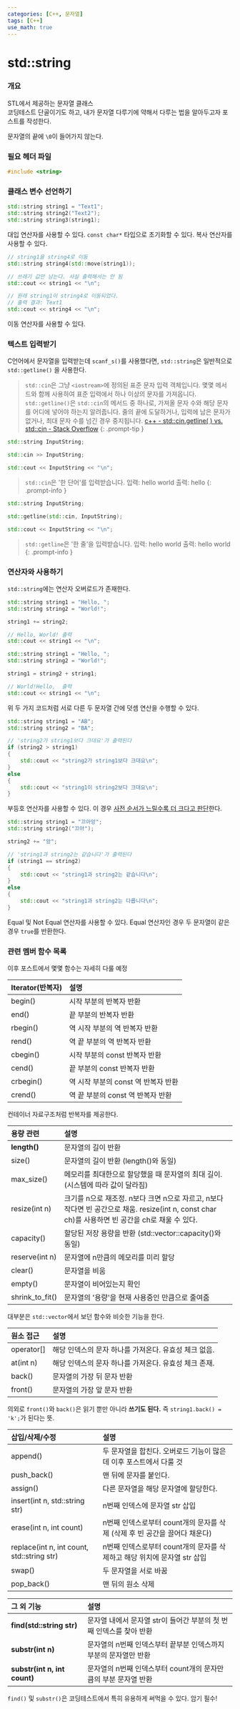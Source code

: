 ```yaml
---
categories: [C++, 문자열]
tags: [C++]
use_math: true
---
```

# std::string
### 개요
STL에서 제공하는 문자열 클래스  
코딩테스트 단골이기도 하고, 내가 문자열 다루기에 약해서 다루는 법을 알아두고자 포스트를 작성한다.  
  
문자열의 끝에 `\0`이 들어가지 않는다.

### 필요 헤더 파일
```cpp
#include <string>
```

### 클래스 변수 선언하기
```cpp
std::string string1 = "Text1";
std::string string2("Text2");
std::string string3(string1);
```
대입 연산자를 사용할 수 있다.
`const char*` 타입으로 초기화할 수 있다.
복사 연산자를 사용할 수 있다.

```cpp
// string1을 string4로 이동
std::string string4(std::move(string1));

// 쓰레기 값만 남는다. 사실 출력해서는 안 됨
std::cout << string1 << "\n";

// 원래 string1이 string4로 이동되었다.
// 출력 결과: Text1
std::cout << string4 << "\n";
```
이동 연산자를 사용할 수 있다.

### 텍스트 입력받기
C언어에서 문자열을 입력받는데 `scanf_s()`를 사용했다면, `std::string`은 일반적으로 `std::getline()` 을 사용한다.
> `std::cin`은 그냥 `<iostream>`에 정의된 표준 문자 입력 객체입니다. 몇몇 메서드와 함께 사용하여 표준 입력에서 하나 이상의 문자를 가져옵니다.
> `std::getline()`은 `std::cin`의 메서드 중 하나로, 가져올 문자 수와 해당 문자를 어디에 넣어야 하는지 알려줍니다. 줄의 끝에 도달하거나, 입력에 남은 문자가 없거나, 최대 문자 수를 넘긴 경우 중지됩니다.
> [c++ - std::cin.getline( ) vs. std::cin - Stack Overflow](https://stackoverflow.com/questions/4745858/stdcin-getline-vs-stdcin)
{: .prompt-tip }

```cpp
std::string InputString;

std::cin >> InputString;

std::cout << InputString << "\n";
```
> `std::cin`은 '한 단어'를 입력받습니다.
> 입력: hello world
> 출력: hello
{: .prompt-info }

```cpp
std::string InputString;

std::getline(std::cin, InputString);

std::cout << InputString << "\n";
```
> `std::getline`은 '한 줄'을 입력받습니다.
> 입력: hello world
> 출력: hello world
{: .prompt-info }

### 연산자와 사용하기
`std::string`에는 연산자 오버로드가 존재한다.
```cpp
std::string string1 = "Hello, ";
std::string string2 = "World!";

string1 += string2;

// Hello, World! 출력
std::cout << string1 << "\n";
```
```cpp
std::string string1 = "Hello, ";
std::string string2 = "World!";

string1 = string2 + string1;

// World!Hello,  출력
std::cout << string1 << "\n";
```
위 두 가지 코드처럼 서로 다른 두 문자열 간에 덧셈 연산을 수행할 수 있다.

```cpp
std::string string1 = "AB";
std::string string2 = "BA";

// 'string2가 string1보다 크대요'가 출력된다
if (string2 > string1)
{
	std::cout << "string2가 string1보다 크대요\n";
}
else
{
	std::cout << "string1이 string2보다 크대요\n";
}
```
부등호 연산자를 사용할 수 있다.
이 경우 <ins>사전 순서가 느릴수록 더 크다고 판단</ins>한다.

```cpp
std::string string1 = "끄아앙";
std::string string2("끄아");

string2 += "앙";

// 'string1과 string2는 같습니다'가 출력된다
if (string1 == string2)
{
	std::cout << "string1과 string2는 같습니다\n";
}
else
{
	std::cout << "string1과 string2는 다릅니다\n";
}
```
Equal 및 Not Equal 연산자를 사용할 수 있다.
Equal 연산자인 경우 두 문자열이 같은 경우 `true`를 반환한다.

### 관련 멤버 함수 목록
이후 포스트에서 몇몇 함수는 자세히 다룰 예정

|**Iterator(반복자)**       | 설명                             |
|:--------------------------|:--------------------------------|
|begin()                    | 시작 부분의 반복자 반환            |
|end()                      | 끝 부분의 반복자 반환              |
|rbegin()                   | 역 시작 부분의 역 반복자 반환      |
|rend()                     | 역 끝 부분의 역 반복자 반환        |
|cbegin()                   | 시작 부분의 const 반복자 반환      |
|cend()                     | 끝 부분의 const 반복자 반환        |
|crbegin()                  | 역 시작 부분의 const 역 반복자 반환 |
|crend()                    | 역 끝 부분의 const 역 반복자 반환   |
컨테이너 자료구조처럼 반복자를 제공한다.

|**용량 관련**               | 설명                             |
|:--------------------------|:--------------------------------|
|**length()**                    | 문자열의 길이 반환 |
|size()                      | 문자열의 길이 반환 (length()와 동일) |
|max_size()                   | 메모리를 최대한으로 할당했을 때 문자열의 최대 길이.  (시스템에 따라 값이 달라짐) |
|resize(int n)                     | 크기를 n으로 재조정. n보다 크면 n으로 자르고, n보다 작다면 빈 공간으로 채움.  resize(int n, const char ch)를 사용하면 빈 공간을 ch로 채울 수 있다. |
|capacity()                   | 할당된 저장 용량을 반환 (std::vector::capacity()와 동일) |
|reserve(int n)                     | 문자열에 n만큼의 메모리를 미리 할당 |
|clear()                  | 문자열을 비움 |
|empty()                    | 문자열이 비어있는지 확인 |
|shrink_to_fit()              | 문자열의 '용량'을 현재 사용중인 만큼으로 줄여줌 |
대부분은 `std::vector`에서 보던 함수와 비슷한 기능을 한다.

|**원소 접근**               | 설명                             |
|:--------------------------|:--------------------------------|
|operator[]|해당 인덱스의 문자 하나를 가져온다. 유효성 체크 없음.|
|at(int n)|해당 인덱스의 문자 하나를 가져온다. 유효성 체크 존재.|
|back()|문자열의 가장 뒤 문자 반환|
|front()|문자열의 가장 앞 문자 반환|
의외로 `front()`와 `back()`은 읽기 뿐만 아니라 **쓰기도 된다.**
즉 `string1.back() = 'k';`가 된다는 뜻.

|**삽입/삭제/수정**           | 설명                           |
|:--------------------------|:--------------------------------|
|append()|두 문자열을 합친다. 오버로드 기능이 많은데 이후 포스트에서 다룰 것|
|push_back()|맨 뒤에 문자를 붙인다.|
|assign()|다른 문자열을 해당 문자열에 할당한다.|
|insert(int n, std::string str)|n번째 인덱스에 문자열 str 삽입|
|erase(int n, int count)|n번째 인덱스로부터 count개의 문자를 삭제 (삭제 후 빈 공간을 끌어다 채운다)|
|replace(int n, int count, std::string str)|n번째 인덱스로부터 count개의 문자를 삭제하고 해당 위치에 문자열 str 삽입|
|swap()|두 문자열을 서로 바꿈|
|pop_back()|맨 뒤의 원소 삭제|
  
|**그 외 기능**           | 설명                           |
|:--------------------------|:--------------------------------|
|**find(std::string str)**|문자열 내에서 문자열 str이 들어간 부분의 첫 번째 인덱스를 찾아 반환|
|**substr(int n)**|문자열의 n번째 인덱스부터 끝부분 인덱스까지 부분의 문자열만 반환|
|**substr(int n, int count)**|문자열의 n번째 인덱스부터 count개의 문자만큼의 부분 문자열 반환|
`find()` 및 `substr()`은 코딩테스트에서 특히 유용하게 써먹을 수 있다. 암기 필수!


